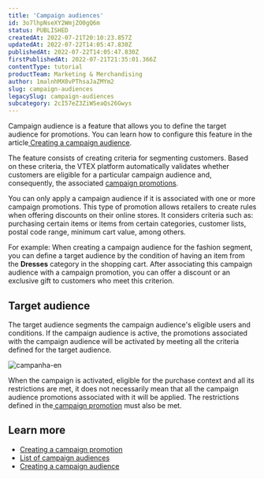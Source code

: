 ```yaml
---
title: 'Campaign audiences'
id: 3o7lhpNseXY2WmjZO0gQ6m
status: PUBLISHED
createdAt: 2022-07-21T20:10:23.857Z
updatedAt: 2022-07-22T14:05:47.830Z
publishedAt: 2022-07-22T14:05:47.830Z
firstPublishedAt: 2022-07-21T21:35:01.366Z
contentType: tutorial
productTeam: Marketing & Merchandising
author: 1malnhMX0vPThsaJaZMYm2
slug: campaign-audiences
legacySlug: campaign-audiences
subcategory: 2cI57eZ3ZiWSeaQs26Gwys
---
```


Campaign audience is a feature that allows you to define the target audience for promotions. You can learn how to configure this feature in the article[ Creating a campaign audience](https://help.vtex.com/en/tutorial/creating-campaign-audiences--6cnuDZJzIkIeocewAQQK4K).

The feature consists of creating criteria for segmenting customers. Based on these criteria, the VTEX platform automatically validates whether customers are eligible for a particular campaign audience and, consequently, the associated [campaign promotions](https://help.vtex.com/en/tutorial/campaign-promotion--1ChYXhK2AQGuS6wAqS8Ume).

You can only apply a campaign audience if it is associated with one or more campaign promotions. This type of promotion allows retailers to create rules when offering discounts on their online stores. It considers criteria such as: purchasing certain items or items from certain categories, customer lists, postal code range, minimum cart value, among others.

For example: When creating a campaign audience for the fashion segment, you can define a target audience by the condition of having an item from the **Dresses** category in the shopping cart. After associating this campaign audience with a campaign promotion, you can offer a discount or an exclusive gift to customers who meet this criterion.

## Target audience

The target audience segments the campaign audience's eligible users and conditions. If the campaign audience is active, the promotions associated with the campaign audience will be activated by meeting all the criteria defined for the target audience.

![campanha-en](//images.ctfassets.net/alneenqid6w5/6Cxe95BqKrrMxwMiEVSvTJ/5f7c4bb9f35c674f4959d136943b6808/campanha-en.png)

When the campaign is activated, eligible for the purchase context and all its restrictions are met, it does not necessarily mean that all the campaign audience promotions associated with it will be applied. The restrictions defined in the[ campaign promotion](https://help.vtex.com/en/tutorial/campaign-promotion--1ChYXhK2AQGuS6wAqS8Ume) must also be met.

## Learn more

- [Creating a campaign promotion](https://help.vtex.com/en/tutorial/campaign-promotion--1ChYXhK2AQGuS6wAqS8Ume)
- [List of campaign audiences](https://help.vtex.com/en/tutorial/campaign-audiences-list--2aW3JH34Zsm4keR5wtXZbT)
- [Creating a campaign audience](https://help.vtex.com/en/tutorial/creating-campaign-audiences--6cnuDZJzIkIeocewAQQK4K)
